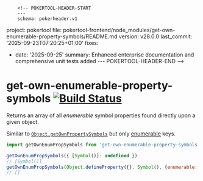         <!-- POKERTOOL-HEADER-START
        ---
        schema: pokerheader.v1
project: pokertool
file: pokertool-frontend/node_modules/get-own-enumerable-property-symbols/README.md
version: v28.0.0
last_commit: '2025-09-23T07:20:25+01:00'
fixes:
- date: '2025-09-25'
  summary: Enhanced enterprise documentation and comprehensive unit tests added
        ---
        POKERTOOL-HEADER-END -->
# get-own-enumerable-property-symbols [![Build Status](https://travis-ci.org/mightyiam/get-own-enumerable-property-symbols.svg?branch=master)](https://travis-ci.org/mightyiam/get-own-enumerable-property-symbols)

Returns an array of all *enumerable* symbol properties found directly upon a given object.

Similar to [`Object.getOwnPropertySymbols`](https://developer.mozilla.org/en-US/docs/Web/JavaScript/Reference/Global_Objects/Object/getOwnPropertySymbols)
but only [enumerable](https://developer.mozilla.org/en-US/docs/Web/JavaScript/Enumerability_and_ownership_of_properties) keys.

```js
import getOwnEnumPropSymbols from 'get-own-enumerable-property-symbols'

getOwnEnumPropSymbols({ [Symbol()]: undefined })
// [Symbol()]
getOwnEnumPropSymbols(Object.defineProperty({}, Symbol(), {enumerable: false}))
// []
```
